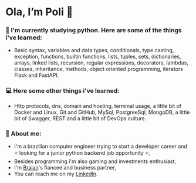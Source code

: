 # Ola, I’m Poli 👋
### :snake: I'm currently studying python. Here are some of the things i've learned:
- Basic syntax, variables and data types, conditionals, type casting, exception, functions, builtin functions, lists, tuples, sets, dictionaries, arrays, linked lists, recursion, regular expressions, decorators, lambdas, classes, inheritance, methods, object oriented programming, iterators Flask and FastAPI.
### :computer: Here some other things i've learned:
- Http protocols, dns, domain and hosting, terminal usage, a little bit of Docker and Linux, Git and GitHub, MySql, PostgreeSql, MongoDB, a little bit of Swagger, REST and a little bit of DevOps culture.
### :rose: About me:
- I'm a brazilian computer engineer trying to start a developer career and :star: looking for a junior python backend job opportunity :star:,
- Besides programming i'm also gaming and investments enthusiast,
- I'm [Braian](https://github.com/BasaOnly)'s fiancee and business partner,
- You can reach me on my [LinkedIn](linkedin.com/in/polifrenhan/).
